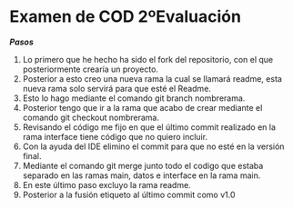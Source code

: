# Examen de COD 2ºEvaluación

***Pasos***
1. Lo primero que he hecho ha sido el fork del repositorio, con el que posteriormente crearía un proyecto.
2. Posterior a esto creo una nueva rama la cual se llamará readme, esta nueva rama solo servirá para que esté el Readme.
3. Esto lo hago mediante el comando git branch nombrerama.
4. Posterior tengo que ir a la rama que acabo de crear mediante el comando git checkout nombrerama. 
5. Revisando el código me fijo en que el último commit realizado en la rama interface tiene código que no quiero incluir. 
6. Con la ayuda del IDE elimino el commit para que no esté en la versión final. 
7. Mediante el comando git merge junto todo el codigo que estaba separado en las ramas main, datos e interface en la rama main. 
8. En este último paso excluyo la rama readme. 
9. Posterior a la fusión etiqueto al último commit como v1.0